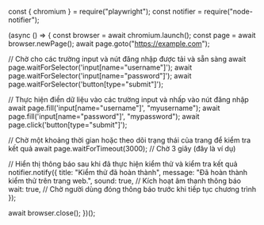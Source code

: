 const { chromium } = require("playwright");
const notifier = require("node-notifier");

(async () => {
const browser = await chromium.launch();
const page = await browser.newPage();
await page.goto("https://example.com");

// Chờ cho các trường input và nút đăng nhập được tải và sẵn sàng
await page.waitForSelector('input[name="username"]');
await page.waitForSelector('input[name="password"]');
await page.waitForSelector('button[type="submit"]');

// Thực hiện điền dữ liệu vào các trường input và nhấp vào nút đăng nhập
await page.fill('input[name="username"]', "myusername");
await page.fill('input[name="password"]', "mypassword");
await page.click('button[type="submit"]');

// Chờ một khoảng thời gian hoặc theo dõi trạng thái của trang để kiểm tra kết quả
await page.waitForTimeout(3000); // Chờ 3 giây (đây là ví dụ)

// Hiển thị thông báo sau khi đã thực hiện kiểm thử và kiểm tra kết quả
notifier.notify({
title: "Kiểm thử đã hoàn thành",
message: "Đã hoàn thành kiểm thử trên trang web.",
sound: true, // Kích hoạt âm thanh thông báo
wait: true, // Chờ người dùng đóng thông báo trước khi tiếp tục chương trình
});

await browser.close();
})();
